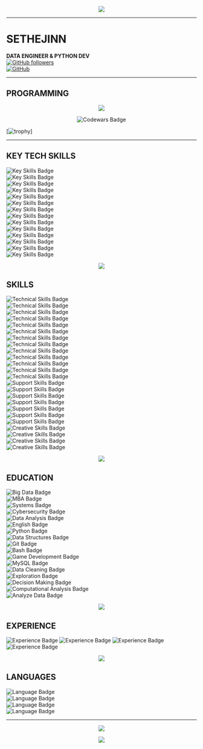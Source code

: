 <p align="center">
  <img src="https://readme-typing-svg.demolab.com?font=Play&size=60&pause=2000&color=green&center=true&random=true&width=700&height=79&lines=SETHEJINN" />
</a></p>

<hr style="border-color:green;">


# SETHEJINN
**DATA ENGINEER & PYTHON DEV**  
[![GitHub followers](https://img.shields.io/github/followers/sethejinn?style=social)](https://github.com/sethejinn)  
[![GitHub](https://img.shields.io/badge/GitHub-sethejinn-black?style=flat&logo=github)](https://github.com/sethejinn)  

<hr style="border-color:green;">

## PROGRAMMING  

<p align="center">
<a href="https://github.com/sethejinn/sethejinn">
  <img align="center" src="https://github-readme-stats.vercel.app/api/top-langs/?username=sethejinn&theme=dark&langs_count=20" />
</a></p>

<p align="center"><img src="https://www.codewars.com/users/sethejinn/badges/large" alt="Codewars Badge"> </p>

[![trophy](https://github-profile-trophy.vercel.app/?username=sethejinn)]

<hr style="border-color:green;">

## KEY TECH SKILLS  

![Key Skills Badge](https://img.shields.io/badge/Skills-SQL%20%28PostgreSQL%2C%20MySQL%29-28a745?style=flat-square)  
![Key Skills Badge](https://img.shields.io/badge/Skills-Python-28a745?style=flat-square)  
![Key Skills Badge](https://img.shields.io/badge/Skills-Polars-28a745?style=flat-square)  
![Key Skills Badge](https://img.shields.io/badge/Skills-Pandas-28a745?style=flat-square)  
![Key Skills Badge](https://img.shields.io/badge/Skills-Excel%20%26%20PowerBI-28a745?style=flat-square)  
![Key Skills Badge](https://img.shields.io/badge/Skills-HTML%20%26%20CSS-28a745?style=flat-square)  
![Key Skills Badge](https://img.shields.io/badge/Skills-Git%2C%20GitHub%20%26%20Bitbucket-28a745?style=flat-square)  
![Key Skills Badge](https://img.shields.io/badge/Skills-ETL-28a745?style=flat-square)  
![Key Skills Badge](https://img.shields.io/badge/Skills-Data%20Visualization-28a745?style=flat-square)  
![Key Skills Badge](https://img.shields.io/badge/Skills-Systems%20Administration-28a745?style=flat-square)  
![Key Skills Badge](https://img.shields.io/badge/Skills-Virtualization-28a745?style=flat-square)  
![Key Skills Badge](https://img.shields.io/badge/Skills-Active%20Directory-28a745?style=flat-square)  
![Key Skills Badge](https://img.shields.io/badge/Skills-Advanced%20troubleshooting-28a745?style=flat-square)  
![Key Skills Badge](https://img.shields.io/badge/Skills-Project%20Management%20%28Jira%29-28a745?style=flat-square)  

<p align="center">
    <img src="https://media.tenor.com/MOFonahEVKUAAAAi/xs19-baby-yoda.gif" />
  </a>
</p>

## SKILLS  

![Technical Skills Badge](https://img.shields.io/badge/Skills-Database%20Administration-lightblue)  
![Technical Skills Badge](https://img.shields.io/badge/Skills-Programming%20Languages-lightblue)  
![Technical Skills Badge](https://img.shields.io/badge/Skills-Data%20Engineering-lightblue)  
![Technical Skills Badge](https://img.shields.io/badge/Skills-Data%20Visualization-lightblue)  
![Technical Skills Badge](https://img.shields.io/badge/Skills-Web%20Design-lightblue)  
![Technical Skills Badge](https://img.shields.io/badge/Skills-Hardware%20Maintenance-lightblue)  
![Technical Skills Badge](https://img.shields.io/badge/Skills-Remote%20Connections-lightblue)  
![Technical Skills Badge](https://img.shields.io/badge/Skills-Active%20Directory-lightblue)  
![Technical Skills Badge](https://img.shields.io/badge/Skills-DNS%20and%20Networks-lightblue)  
![Technical Skills Badge](https://img.shields.io/badge/Skills-Operating%20Systems-lightblue)  
![Technical Skills Badge](https://img.shields.io/badge/Skills-Security-lightblue)  
![Technical Skills Badge](https://img.shields.io/badge/Skills-Virtualization-lightblue)  
![Technical Skills Badge](https://img.shields.io/badge/Skills-Version%20Control-lightblue)  
![Support Skills Badge](https://img.shields.io/badge/Skills-Technical%20Support-orange)  
![Support Skills Badge](https://img.shields.io/badge/Skills-Corporate%20Environments-orange)  
![Support Skills Badge](https://img.shields.io/badge/Skills-Management%20Tools-orange)  
![Support Skills Badge](https://img.shields.io/badge/Skills-Agile%20Project%20Management-orange)  
![Support Skills Badge](https://img.shields.io/badge/Skills-Recruiting-orange)  
![Support Skills Badge](https://img.shields.io/badge/Skills-Technical%20Assessment-orange)  
![Support Skills Badge](https://img.shields.io/badge/Skills-Training-orange)  
![Creative Skills Badge](https://img.shields.io/badge/Skills-Game%20Development-yellow)  
![Creative Skills Badge](https://img.shields.io/badge/Skills-Video%20Games%20and%20Streaming-yellow)  
![Creative Skills Badge](https://img.shields.io/badge/Skills-Team%20Coordination-yellow)  
![Creative Skills Badge](https://img.shields.io/badge/Skills-Social%20Media%20and%20Marketing-yellow)  

<p align="center">
    <img src="https://i.gifer.com/origin/d1/d17fc7f864fdb8deae36bc3bf8cf6d05_w200.gif" />
  </a>
</p>

## EDUCATION

![Big Data Badge](https://img.shields.io/badge/Master%20in%20Big%20Data%20%26%20Business%20Intelligence-blue)  
![MBA Badge](https://img.shields.io/badge/MBA%20in%20Business%20Administration%20and%20Management-blue)  
![Systems Badge](https://img.shields.io/badge/Systems%20Administration%20in%20Network-blue)  
![Cybersecurity Badge](https://img.shields.io/badge/Cybersecurity%20Technician-blue)  
![Data Analysis Badge](https://img.shields.io/badge/Professional%20Certificate%20in%20Data%20Analysis-blue)  
![English Badge](https://img.shields.io/badge/C2%20Proficient%20English%20Certificate-blue)  
![Python Badge](https://img.shields.io/badge/Professional%20Python%20Course-blue)  
![Data Structures Badge](https://img.shields.io/badge/Data%20Structures%20in%20Python-blue)  
![Git Badge](https://img.shields.io/badge/Professional%20Git%20Course-blue)  
![Bash Badge](https://img.shields.io/badge/Bash%20Scripting%20%E2%80%93%20DevOps%20Bootcamp-blue)  
![Game Development Badge](https://img.shields.io/badge/Complete%20Python%20Game%20Development%20Course-blue)  
![MySQL Badge](https://img.shields.io/badge/MySQL%20Course-blue)  
![Data Cleaning Badge](https://img.shields.io/badge/From%20Dirty%20Data%20to%20Clean%20Data-blue)  
![Exploration Badge](https://img.shields.io/badge/Prepare%20Data%20for%20Exploration-blue)  
![Decision Making Badge](https://img.shields.io/badge/Data--driven%20Decision%20Making-blue)  
![Computational Analysis Badge](https://img.shields.io/badge/Computational%20Data%20Analysis-blue)  
![Analyze Data Badge](https://img.shields.io/badge/Analyze%20Data%20to%20Answer%20Questions-blue)

<p align="center">
    <img src="https://media.tenor.com/ONv6f0zBNFYAAAAj/hugging-grogu.gif" />
  </a>
</p>

## EXPERIENCE

![Experience Badge](https://img.shields.io/badge/Experience-Data%20Engineer%20-%23FF5733)
![Experience Badge](https://img.shields.io/badge/Experience-Data%20Analyst-%23FF5733)
![Experience Badge](https://img.shields.io/badge/Experience-N2%20Support%20Technician-%23FF5733)
![Experience Badge](https://img.shields.io/badge/Experience-IT%20Technician-%23FF5733)

<p align="center">
    <img src="https://www.animatedimages.org/data/media/636/animated-star-wars-image-0009.gif" />
  </a>
</p>
<p align="center"> </p>

## LANGUAGES  
![Language Badge](https://img.shields.io/badge/Language-C2%20Spanish%20%28bilingual%29-0056D2)  
![Language Badge](https://img.shields.io/badge/Language-C2%20English%20%28bilingual%29-0056D2)  
![Language Badge](https://img.shields.io/badge/Language-B2%20French-0056D2)  
![Language Badge](https://img.shields.io/badge/Language-HSK%20Level%202%20Chinese-0056D2)  

<hr style="border-color:green;">
<p></p>

<p align="center">
      <img src="https://github-readme-stats.vercel.app/api?username=sethejinn&theme=transparent&show_icons=true">
      </a><p>
        
<p align="center">
    <img src="https://media1.tenor.com/m/RYJZjeM7FPYAAAAd/leaves-thanks.gif" />
  </a>
</p>
